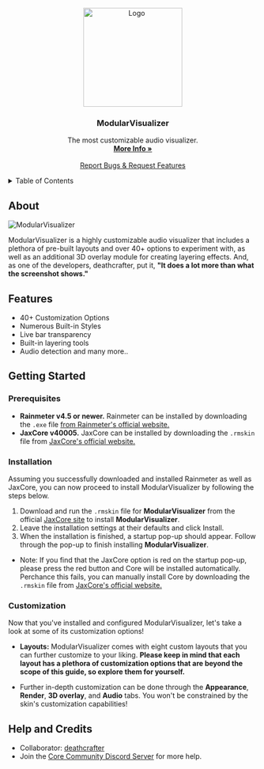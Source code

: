 
<br />
<div align="center">
  <a href="https://github.com/Jax-Core/ModularVisualizer">
    <img src="https://i.imgur.com/S7Puypy.png" alt="Logo" width="200" height="200">
  </a>

<h3 align="center">ModularVisualizer</h3>

  <p align="center">
    The most customizable audio visualizer.
    <br />
    <a href="https://www.deviantart.com/jaxoriginals/art/ModularVisualizer-Visualizer-of-your-own-903806619"><strong>More Info »</strong></a>
    <br />
    <br />
    <a href="https://discord.gg/JmgehPSDD6">Report Bugs & Request Features </a>
  </p>
</div>


<!-- TABLE OF CONTENTS -->
<details>
  <summary>Table of Contents</summary>
  <ol>
    <li>
      <a href="#about">About</a>
    </li>
    <li>
      <a href="#Features">Features</a>
    </li>
    <li>
      <a href="#getting-started">Getting Started</a>
      <ul>
        <li><a href="#prerequisites">Prerequisites</a></li>
        <li><a href="#installation">Installation</a></li>
        <li><a href="#customization">Customization</a></li>
      </ul>
    </li>

 <li>
      <a href="#help-and-credits">Help and Credits</a>
    </li>
  </ol>
</details>


## About

![ModularVisualizer](https://images-wixmp-ed30a86b8c4ca887773594c2.wixmp.com/i/97bfd084-7ef0-496f-a835-3c41f482d38c/dey3pnf-5643d171-5aff-47a5-990a-1aa0ffb920dc.png)

ModularVisualizer is a highly customizable audio visualizer that includes a plethora of pre-built layouts and over 40+ options to experiment with, as well as an additional 3D overlay module for creating layering effects. And, as one of the developers, deathcrafter, put it, **"It does a lot more than what the screenshot shows."**

## Features

* 40+ Customization Options
* Numerous Built-in Styles
* Live bar transparency
* Built-in layering tools 
* Audio detection and many more..


## Getting Started

### Prerequisites

- **Rainmeter v4.5 or newer.** Rainmeter can be installed by downloading the `.exe` file [from Rainmeter's official website.](https://www.rainmeter.net/)
- **JaxCore v40005.** JaxCore can be installed by downloading the `.rmskin` file from [JaxCore's official website.](https://jax-core.github.io/)

### Installation

Assuming you successfully downloaded and installed Rainmeter as well as JaxCore, you can now proceed to install ModularVisualizer by following the steps below.

1. Download and run the `.rmskin` file for **ModularVisualizer** from the official [JaxCore site](https://jax-core.github.io/) to install **ModularVisualizer**.
2. Leave the installation settings at their defaults and click Install.
3. When the installation is finished, a startup pop-up should appear. Follow through the pop-up to finish installing **ModularVisualizer**.

* Note:  If you find that the JaxCore option is red on the startup pop-up, please press the red button and Core will be installed automatically. Perchance this fails, you can manually install Core by downloading the `.rmskin` file from [JaxCore's official website.](https://jax-core.github.io/)

### Customization

Now that you've installed and configured ModularVisualizer, let's take a look at some of its customization options!

* **Layouts:** ModularVisualizer comes with eight custom layouts that you can further customize to your liking.
**Please keep in mind that each layout has a plethora of customization options that are beyond the scope of this guide, so explore them for yourself.**

* Further in-depth customization can be done through the **Appearance**, **Render**, **3D overlay**, and **Audio** tabs. You won't be constrained by the skin's customization capabilities!


## Help and Credits
- Collaborator: [deathcrafter](https://github.com/deathcrafter)
- Join the [Core Community Discord Server](https://discord.gg/JmgehPSDD6) for more help.
